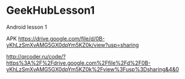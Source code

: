 # GeekHubLesson1
Android lesson 1


APK 
https://drive.google.com/file/d/0B-yKhLzSmXvAMG5GX0dpYm5KZ0k/view?usp=sharing

http://qrcoder.ru/code/?https%3A%2F%2Fdrive.google.com%2Ffile%2Fd%2F0B-yKhLzSmXvAMG5GX0dpYm5KZ0k%2Fview%3Fusp%3Dsharing&4&0




